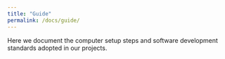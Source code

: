 ```yaml
---
title: "Guide"
permalink: /docs/guide/
---
```


Here we document the computer setup steps and software development standards adopted in our projects.
